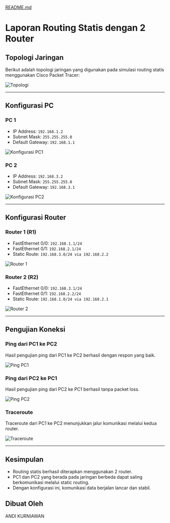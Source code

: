 [README.md](https://github.com/user-attachments/files/22040958/README.md)
# Laporan Routing Statis dengan 2 Router

## Topologi Jaringan
Berikut adalah topologi jaringan yang digunakan pada simulasi routing statis menggunakan Cisco Packet Tracer:

![Topologi](gambar1.png)

---

## Konfigurasi PC
### PC 1
- IP Address: `192.168.1.2`
- Subnet Mask: `255.255.255.0`
- Default Gateway: `192.168.1.1`

![Konfigurasi PC1](gambar3.png)

### PC 2
- IP Address: `192.168.3.2`
- Subnet Mask: `255.255.255.0`
- Default Gateway: `192.168.3.1`

![Konfigurasi PC2](gambar4.png)

---

## Konfigurasi Router

### Router 1 (R1)
- FastEthernet 0/0: `192.168.1.1/24`
- FastEthernet 0/1: `192.168.2.1/24`
- Static Route: `192.168.3.0/24 via 192.168.2.2`

![Router 1](gambar5.png)

### Router 2 (R2)
- FastEthernet 0/0: `192.168.3.1/24`
- FastEthernet 0/1: `192.168.2.2/24`
- Static Route: `192.168.1.0/24 via 192.168.2.1`

![Router 2](gambar6.png)

---

## Pengujian Koneksi

### Ping dari PC1 ke PC2
Hasil pengujian ping dari PC1 ke PC2 berhasil dengan respon yang baik.

![Ping PC1](gambar7.png)

### Ping dari PC2 ke PC1
Hasil pengujian ping dari PC2 ke PC1 berhasil tanpa packet loss.

![Ping PC2](gambar8.png)

### Traceroute
Traceroute dari PC1 ke PC2 menunjukkan jalur komunikasi melalui kedua router.

![Traceroute](gambar9.png)

---

## Kesimpulan
- Routing statis berhasil diterapkan menggunakan 2 router.  
- PC1 dan PC2 yang berada pada jaringan berbeda dapat saling berkomunikasi melalui static routing.  
- Dengan konfigurasi ini, komunikasi data berjalan lancar dan stabil.


## Dibuat Oleh
ANDI KURNIAWAN
